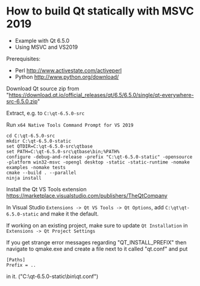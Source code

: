 # How to build Qt statically with MSVC 2019

 - Example with Qt 6.5.0
 - Using MSVC and VS2019

Prerequisites:
 - Perl http://www.activestate.com/activeperl
 - Python http://www.python.org/download/

Download Qt source zip from "https://download.qt.io/official_releases/qt/6.5/6.5.0/single/qt-everywhere-src-6.5.0.zip"

Extract, e.g. to `C:\qt-6.5.0-src`

Run `x64 Native Tools Command Prompt for VS 2019`
```
cd C:\qt-6.5.0-src
mkdir C:\qt-6.5.0-static
set QTDIR=C:\qt-6.5.0-src\qtbase
set PATH=C:\qt-6.5.0-src\qtbase\bin;%PATH%
configure -debug-and-release -prefix "C:\qt-6.5.0-static" -opensource -platform win32-msvc -opengl desktop -static -static-runtime -nomake examples -nomake tests
cmake --build . --parallel
ninja install
```

Install the Qt VS Tools extension https://marketplace.visualstudio.com/publishers/TheQtCompany

In Visual Studio `Extensions -> Qt VS Tools -> Qt Options`, add `C:\qt\qt-6.5.0-static` and make it the default.

If working on an existing project, make sure to update `Qt Installation` in `Extensions -> Qt Project Settings`

If you get strange error messages regarding "QT_INSTALL_PREFIX" then navigate to qmake.exe and create a file next to it called "qt.conf" and put
```
[Paths]
Prefix = ..
```
in it. ("C:\qt-6.5.0-static\bin\qt.conf")